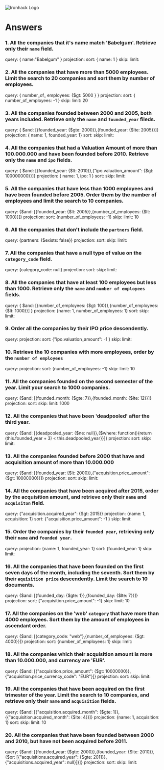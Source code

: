 ![Ironhack Logo](https://i.imgur.com/1QgrNNw.png)

# Answers

### 1. All the companies that it's name match 'Babelgum'. Retrieve only their `name` field.

<!-- Your Code Goes Here -->
query: { name:"Babelgum" }
projection:
sort: { name: 1 }
skip:
limit:


### 2. All the companies that have more than 5000 employees. Limit the search to 20 companies and sort them by **number of employees**.

<!-- Your Code Goes Here -->
query: { number_of_ employees: {$gt: 5000 } }
projection: 
sort: { number_of_employees: -1 }
skip: 
limit: 20

### 3. All the companies founded between 2000 and 2005, both years included. Retrieve only the `name` and `founded_year` fileds.

<!-- Your Code Goes Here -->
query: { $and: [{founded_year: {$gte: 2000}},{founded_year: {$lte: 2005}}]}
projection: { name: 1, founded_year: 1}
sort:
skip:
limit:

### 4. All the companies that had a Valuation Amount of more than 100.000.000 and have been founded before 2010. Retrieve only the `name` and `ipo` fields.

<!-- Your Code Goes Here -->
query: { $and: [{founded_year: {$lt: 2010}},{"ipo.valuation_amount": {$gt: 100000000}}]}
projection: { name: 1, ipo: 1 }
sort:
skip:
limit:

### 5. All the companies that have less than 1000 employees and have been founded before 2005. Order them by the number of employees and limit the search to 10 companies.

<!-- Your Code Goes Here -->
query: {$and: [{founded_year: {$lt: 2005}},{number_of_employees: {$lt: 1000}}]}
projection:
sort: {number_of_employees: -1}
skip:
limit: 10

### 6. All the companies that don't include the `partners` field.

<!-- Your Code Goes Here -->
query:  {partners: {$exists: false}}
projection:
sort:
skip:
limit:

### 7. All the companies that have a null type of value on the `category_code` field.

<!-- Your Code Goes Here -->
query: {category_code: null}
projection:
sort:
skip:
limit:

### 8. All the companies that have at least 100 employees but less than 1000. Retrieve only the `name` and `number of employees` fields.

<!-- Your Code Goes Here -->
query: { $and: [{number_of_employees: {$gt: 100}},{number_of_employees: {$lt: 1000}}] }
projection: {name: 1, number_of_employees: 1}
sort:
skip:
limit:

### 9. Order all the companies by their IPO price descendently.

<!-- Your Code Goes Here -->
query:
projection:
sort: {"ipo.valuation_amount": -1 }
skip:
limit:

### 10. Retrieve the 10 companies with more employees, order by the `number of employees`

<!-- Your Code Goes Here -->
query: 
projection:
sort: {number_of_employees: -1}
skip: 
limit: 10

### 11. All the companies founded on the second semester of the year. Limit your search to 1000 companies.

<!-- Your Code Goes Here -->
query: {$and: [{founded_month: {$gte: 7}},{founded_month: {$lte: 12}}]}
projection: 
sort: 
skip: 
limit: 1000

### 12. All the companies that have been 'deadpooled' after the third year.

<!-- Your Code Goes Here -->
query: {$and: [{deadpooled_year: {$ne: null}},{$where: function(){return (this.founded_year + 3) < this.deadpooled_year}}]}
projection:
sort:
skip:
limit:

### 13. All the companies founded before 2000 that have and acquisition amount of more than 10.000.000

<!-- Your Code Goes Here -->
query: {$and: [{founded_year: {$lt: 2000}},{"acquisition.price_amount": {$gt: 10000000}}]}
projection:
sort:
skip:
limit:

### 14. All the companies that have been acquired after 2015, order by the acquisition amount, and retrieve only their `name` and `acquisiton` field.

<!-- Your Code Goes Here -->
query: {"acquisition.acquired_year": {$gt: 2015}}
projection: {name: 1, acquisition: 1}
sort: {"acquisition.price_amount": -1 }
skip:
limit:

### 15. Order the companies by their `founded year`, retrieving only their `name` and `founded year`.

<!-- Your Code Goes Here -->
query: 
projection: {name: 1, founded_year: 1}
sort: {founded_year: 1}
skip: 
limit:

### 16. All the companies that have been founded on the first seven days of the month, including the seventh. Sort them by their `aquisition price` descendently. Limit the search to 10 documents.

<!-- Your Code Goes Here -->
query: {$and: [{founded_day: {$gte: 1}},{founded_day: {$lte: 7}}]}
projection: 
sort: {"acquisition.price_amount": -1}
skip: 
limit: 10

### 17. All the companies on the 'web' `category` that have more than 4000 employees. Sort them by the amount of employees in ascendant order.

<!-- Your Code Goes Here -->
query: {$and: [{category_code: "web"},{number_of_employees: {$gt: 4000}}]}
projection: 
sort: {number_of_employees: 1}
skip: 
limit:

### 18. All the companies which their acquisition amount is more than 10.000.000, and currency are 'EUR'.

<!-- Your Code Goes Here -->
query: {$and: [{"acquisition.price_amount": {$gt: 10000000}},{"acquisition.price_currency_code": "EUR"}]}
projection:
sort:
skip:
limit:

### 19. All the companies that have been acquired on the first trimester of the year. Limit the search to 10 companies, and retrieve only their `name` and `acquisition` fields.

<!-- Your Code Goes Here -->
query: {$and: [{"acquisition.acquired_month": {$gte: 1}},{{"acquisition.acquired_month": {$lte: 4}}]}
projection: {name: 1, acquisition: 1}
sort: 
skip:
limit: 10

### 20. All the companies that have been founded between 2000 and 2010, but have not been acquired before 2011.

<!-- Your Code Goes Here -->
query: {$and: [{founded_year: {$gte: 2000}},{founded_year: {$lte: 2010}},{$or: [{"acquisitions.acquired_year": {$gte: 2011}},{"acquisitions.acquired_year": null}]}]}
projection: 
sort: 
skip: 
limit: 